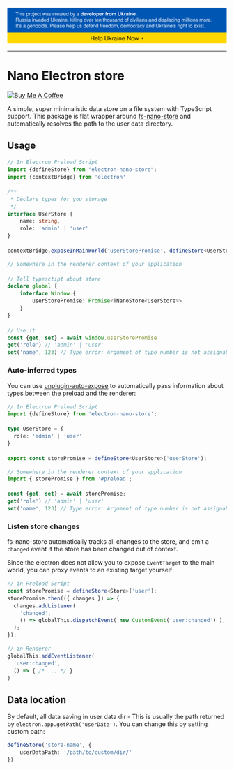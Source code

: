 [![Stand With Ukraine](https://raw.githubusercontent.com/vshymanskyy/StandWithUkraine/main/banner-direct-single.svg)](https://stand-with-ukraine.pp.ua)

---

# Nano Electron store
<a href="https://www.buymeacoffee.com/kozack" target="_blank"><img src="https://cdn.buymeacoffee.com/buttons/v2/default-red.png" alt="Buy Me A Coffee" style="height: 60px !important;max-height: 60px !important;" ></a>

A simple, super minimalistic data store on a file system with TypeScript support. This package is flat wrapper around [fs-nano-store](https://github.com/cawa-93/fs-nano-store) and automatically resolves the path to the user data directory.

## Usage

```ts
// In Electron Preload Script
import {defineStore} from "electron-nano-store";
import {contextBridge} from 'electron'

/**
 * Declare types for you storage
 */
interface UserStore {
    name: string,
    role: 'admin' | 'user'
}

contextBridge.exposeInMainWorld('userStorePromise', defineStore<UserStore>('user'))
```
```ts
// Somewhere in the renderer context of your application

// Tell typesctipt about store
declare global {
    interface Window {
        userStorePromise: Promise<TNanoStore<UserStore>>
    }
}

// Use it
const {get, set} = await window.userStorePromise
get('role') // 'admin' | 'user'
set('name', 123) // Type error: Argument of type number is not assignable to parameter of type string
```

### Auto-inferred types
You can use [unplugin-auto-expose](https://github.com/cawa-93/unplugin-auto-expose) to automatically pass information about types between the preload and the renderer:
```ts
// In Electron Preload Script
import {defineStore} from 'electron-nano-store';

type UserStore = {
  role: 'admin' | 'user'
}

export const storePromise = defineStore<UserStore>('userStore');
```
```ts
// Somewhere in the renderer context of your application
import { storePromise } from '#preload';

const {get, set} = await storePromise;
get('role') // 'admin' | 'user'
set('name', 123) // Type error: Argument of type number is not assignable to parameter of type string
```

### Listen store changes
fs-nano-store automatically tracks all changes to the store, and emit a `changed` event if the store has been changed out of context.

Since the electron does not allow you to expose `EventTarget` to the main world, you can proxy events to an existing target yourself
```ts
// in Preload Script
const storePromise = defineStore<Store>('user');
storePromise.then(({ changes }) => {
  changes.addListener(
    'changed',
    () => globalThis.dispatchEvent( new CustomEvent('user:changed') ),
  );
});
```
```ts
// in Renderer
globalThis.addEventListener(
  'user:changed',
  () => { /* ... */ }
)
```
## Data location
By default, all data saving in user data dir - This is usually the path returned by `electron.app.getPath('userData')`. You can change this by setting custom path:

```ts
defineStore('store-name', {
    userDataPath: '/path/to/custom/dir/'
})
```
